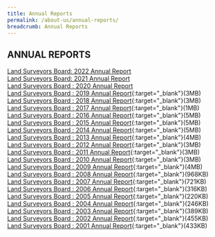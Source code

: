 ```yaml
---
title: Annual Reports
permalink: /about-us/annual-reports/
breadcrumb: Annual Reports
---
```

## ANNUAL REPORTS

[Land Surveyors Board: 2022 Annual Report](https://go.gov.sg/lsb-ar-2022)
<br>
[Land Surveyors Board: 2021 Annual Report](/files/LSB_AR_2021.pdf)
<br>
[Land Surveyors Board : 2020 Annual Report](/files/LSBAnnualReport2020.pdf)<br>
[Land Surveyors Board : 2019 Annual Report](/files/LSBAnnualReport2019.pdf){:target="_blank"}(3MB)<br>
[Land Surveyors Board : 2018 Annual Report](/files/LSBAnnualReport2018-Approved.pdf){:target="_blank"}(3MB)<br>
[Land Surveyors Board : 2017 Annual Report](/files/2_LSBAnnualReport2017.pdf){:target="_blank"}(1MB)<br>
[Land Surveyors Board : 2016 Annual Report](/files/2_LSBAnnualReport2016.pdf){:target="_blank"}(5MB)<br>
[Land Surveyors Board : 2015 Annual Report](/files/LSBAnnualReport2015.pdf){:target="_blank"}(5MB)<br>
[Land Surveyors Board : 2014 Annual Report](/files/LSBAnnualReport2014.pdf){:target="_blank"}(5MB)<br>
[Land Surveyors Board : 2013 Annual Report](/files/LSBAnnualReport2013.pdf){:target="_blank"}(4MB)<br>
[Land Surveyors Board : 2012 Annual Report](/files/LSBAnnualReport2012.pdf){:target="_blank"}(3MB)<br>
[Land Surveyors Board : 2011 Annual Report](/files/2_LSBAnnualReport2011.pdf){:target="_blank"}(3MB)<br>
[Land Surveyors Board : 2010 Annual Report](/files/LSBAnnualReport2010.pdf){:target="_blank"}(3MB)<br>
[Land Surveyors Board : 2009 Annual Report](/files/LSBAnnualReport2009.pdf){:target="_blank"}(4MB)<br>
[Land Surveyors Board : 2008 Annual Report](/files/LSBAnnualReport2008.pdf){:target="_blank"}(968KB)<br>
[Land Surveyors Board : 2007 Annual Report](/files/2_LSBAnnualReport2007.pdf){:target="_blank"}(721KB) <br>
[Land Surveyors Board : 2006 Annual Report](/files/2_LSBAnnualReport2006.pdf){:target="_blank"}(316KB)<br>
[Land Surveyors Board : 2005 Annual Report](/files/2_LSBAnnualReport2005.pdf){:target="_blank"}(220KB)<br>
[Land Surveyors Board : 2004 Annual Report](/files/2_LSBAnnualReport2004.pdf){:target="_blank"}(246KB)<br>
[Land Surveyors Board : 2003 Annual Report](/files/LSBAnnualReport2003.pdf){:target="_blank"}(389KB)<br>
[Land Surveyors Board : 2002 Annual Report](/files/LSBAnnualReport2002.pdf){:target="_blank"}(455KB)<br>
[Land Surveyors Board : 2001 Annual Report](/files/2_LSBAnnualReport2001.pdf){:target="_blank"}(433KB)<br>
